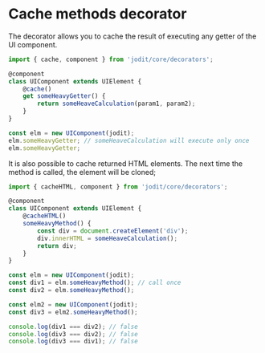 # Cache methods decorator

The decorator allows you to cache the result of executing any getter of the UI component.

```typescript
import { cache, component } from 'jodit/core/decorators';

@component
class UIComponent extends UIElement {
	@cache()
	get someHeavyGetter() {
		return someHeaveCalculation(param1, param2);
	}
}

const elm = new UIComponent(jodit);
elm.someHeavyGetter; // someHeaveCalculation will execute only once
elm.someHeavyGetter;
```

It is also possible to cache returned HTML elements. The next time the method is called, the element will be cloned;

```typescript
import { cacheHTML, component } from 'jodit/core/decorators';

@component
class UIComponent extends UIElement {
	@cacheHTML()
	someHeavyMethod() {
		const div = document.createElement('div');
		div.innerHTML = someHeaveCalculation();
		return div;
	}
}

const elm = new UIComponent(jodit);
const div1 = elm.someHeavyMethod(); // call once
const div2 = elm.someHeavyMethod();

const elm2 = new UIComponent(jodit);
const div3 = elm2.someHeavyMethod();

console.log(div1 === div2); // false
console.log(div3 === div2); // false
console.log(div3 === div1); // false
```

```

```
